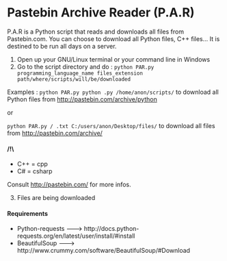 Pastebin Archive Reader (P.A.R)
===

P.A.R is a Python script that reads and downloads all files from Pastebin.com. You can choose to download all Python files, C++ files... It is destined to be run all days on a server.

1) Open up your GNU/Linux terminal or your command line in Windows                                                           
2) Go to the script directory and do :
<code>python PAR.py programming_language_name files_extension path/where/scripts/will/be/downloaded</code>

Examples : 
<code>python PAR.py python .py /home/anon/scripts/</code> to download all Python files from http://pastebin.com/archive/python

or

<code>python PAR.py / .txt C:/users/anon/Desktop/files/</code> to download all files from http://pastebin.com/archive/

<h4>/!\</h4>
<ul>
<li>C++ = cpp</li>
<li>C# = csharp</li>
</ul>

Consult http://pastebin.com/ for more infos.

3) Files are being downloaded

<h4>Requirements</h4>
<ul>
<li>Python-requests ---> http://docs.python-requests.org/en/latest/user/install/#install</li>
<li>BeautifulSoup ---> http://www.crummy.com/software/BeautifulSoup/#Download</li>
</ul>
